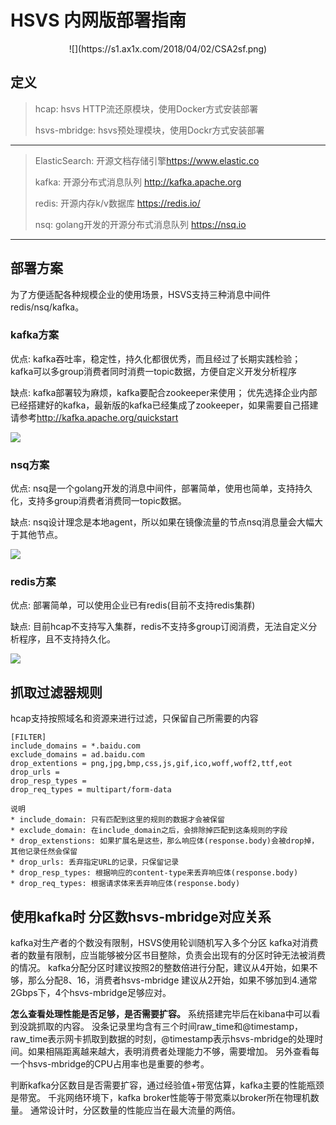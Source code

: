 # HSVS 内网版部署指南

<center>![](https://s1.ax1x.com/2018/04/02/CSA2sf.png)</center>



## 定义

>
>
> hcap: hsvs HTTP流还原模块，使用Docker方式安装部署
> 
> hsvs-mbridge: hsvs预处理模块，使用Dockr方式安装部署
> 

----------

> ElasticSearch: 开源文档存储引擎<https://www.elastic.co>
> 
> kafka: 开源分布式消息队列 <http://kafka.apache.org>
>
> redis: 开源内存k/v数据库 <https://redis.io/>
>
> nsq: golang开发的开源分布式消息队列 <https://nsq.io>

----------

## 部署方案

为了方便适配各种规模企业的使用场景，HSVS支持三种消息中间件redis/nsq/kafka。

### kafka方案

优点: kafka吞吐率，稳定性，持久化都很优秀，而且经过了长期实践检验； kafka可以多group消费者同时消费一topic数据，方便自定义开发分析程序

缺点: kafka部署较为麻烦，kafka要配合zookeeper来使用； 优先选择企业内部已经搭建好的kafka，最新版的kafka已经集成了zookeeper，如果需要自己搭建请参考<http://kafka.apache.org/quickstart>


![](https://s1.ax1x.com/2018/05/07/CU4E8I.png)

### nsq方案

优点: nsq是一个golang开发的消息中间件，部署简单，使用也简单，支持持久化，支持多group消费者消费同一topic数据。

缺点: nsq设计理念是本地agent，所以如果在镜像流量的节点nsq消息量会大幅大于其他节点。

![](https://s1.ax1x.com/2018/05/07/CU4l5j.png)
### redis方案

优点: 部署简单，可以使用企业已有redis(目前不支持redis集群)

缺点: 目前hcap不支持写入集群，redis不支持多group订阅消费，无法自定义分析程序，且不支持持久化。


![](https://s1.ax1x.com/2018/05/07/CU5My6.png)

## 抓取过滤器规则

hcap支持按照域名和资源来进行过滤，只保留自己所需要的内容

	[FILTER]
	include_domains = *.baidu.com
	exclude_domains = ad.baidu.com
	drop_extentions = png,jpg,bmp,css,js,gif,ico,woff,woff2,ttf,eot
	drop_urls =
	drop_resp_types =
	drop_req_types = multipart/form-data

	说明
	* include_domain: 只有匹配到这里的规则的数据才会被保留
	* exclude_domain: 在include_domain之后，会排除掉匹配到这条规则的字段
	* drop_extenstions: 如果扩展名是这些，那么响应体(response.body)会被drop掉，其他记录任然会保留
	* drop_urls: 丢弃指定URL的记录，只保留记录
	* drop_resp_types: 根据响应的content-type来丢弃响应体(response.body)
	* drop_req_types: 根据请求体来丢弃响应体(response.body)

## 使用kafka时 分区数hsvs-mbridge对应关系

kafka对生产者的个数没有限制，HSVS使用轮训随机写入多个分区
kafka对消费者的数量有限制，应当能够被分区书目整除，负责会出现有的分区时钟无法被消费的情况。
kafka分配分区时建议按照2的整数倍进行分配，建议从4开始，如果不够，那么分配8、16，消费者hsvs-mbridge 建议从2开始，如果不够加到4.通常2Gbps下，4个hsvs-mbridge足够应对。

**怎么查看处理性能是否足够，是否需要扩容。** 系统搭建完毕后在kibana中可以看到没跳抓取的内容。
没条记录里均含有三个时间raw_time和@timestamp，raw_time表示网卡抓取到数据的时刻，@timestamp表示hsvs-mbridge的处理时间。如果相隔距离越来越大，表明消费者处理能力不够，需要增加。 另外查看每一个hsvs-mbridge的CPU占用率也是重要的参考。

判断kafka分区数目是否需要扩容，通过经验值+带宽估算，kafka主要的性能瓶颈是带宽。 千兆网络环境下，kafka broker性能等于带宽乘以broker所在物理机数量。 通常设计时，分区数量的性能应当在最大流量的两倍。